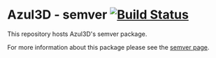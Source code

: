 # Azul3D - semver [![Build Status](https://travis-ci.org/azul3d/semver.svg?branch=master)](https://travis-ci.org/azul3d/semver)

This repository hosts Azul3D's semver package.

For more information about this package please see the [semver page](https://azul3d.org/semver).
